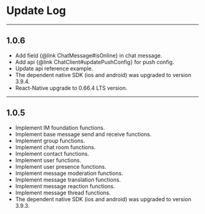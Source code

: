 # Update Log

---

## 1.0.6

- Add field {@link ChatMessage#isOnline} in chat message.
- Add api {@link ChatClient#updatePushConfig} for push config.
- Update api reference example.
- The dependent native SDK (ios and android) was upgraded to version 3.9.4.
- React-Native upgrade to 0.66.4 LTS version.

---

## 1.0.5

- Implement IM foundation functions.
- Implement base message send and receive functions.
- Implement group functions.
- Implement chat room functions.
- Implement contact functions.
- Implement user functions.
- Implement user presence functions.
- Implement message moderation functions.
- Implement message translation functions.
- Implement message reaction functions.
- Implement message thread functions.
- The dependent native SDK (ios and android) was upgraded to version 3.9.3.
